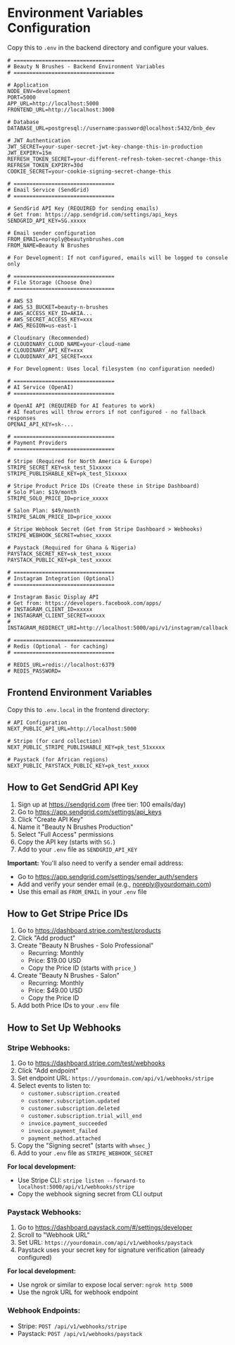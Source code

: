 # Environment Variables Configuration

Copy this to `.env` in the backend directory and configure your values.

```env
# ================================
# Beauty N Brushes - Backend Environment Variables
# ================================

# Application
NODE_ENV=development
PORT=5000
APP_URL=http://localhost:5000
FRONTEND_URL=http://localhost:3000

# Database
DATABASE_URL=postgresql://username:password@localhost:5432/bnb_dev

# JWT Authentication
JWT_SECRET=your-super-secret-jwt-key-change-this-in-production
JWT_EXPIRY=15m
REFRESH_TOKEN_SECRET=your-different-refresh-token-secret-change-this
REFRESH_TOKEN_EXPIRY=30d
COOKIE_SECRET=your-cookie-signing-secret-change-this

# ================================
# Email Service (SendGrid)
# ================================

# SendGrid API Key (REQUIRED for sending emails)
# Get from: https://app.sendgrid.com/settings/api_keys
SENDGRID_API_KEY=SG.xxxxx

# Email sender configuration
FROM_EMAIL=noreply@beautynbrushes.com
FROM_NAME=Beauty N Brushes

# For Development: If not configured, emails will be logged to console only

# ================================
# File Storage (Choose One)
# ================================

# AWS S3
# AWS_S3_BUCKET=beauty-n-brushes
# AWS_ACCESS_KEY_ID=AKIA...
# AWS_SECRET_ACCESS_KEY=xxx
# AWS_REGION=us-east-1

# Cloudinary (Recommended)
# CLOUDINARY_CLOUD_NAME=your-cloud-name
# CLOUDINARY_API_KEY=xxx
# CLOUDINARY_API_SECRET=xxx

# For Development: Uses local filesystem (no configuration needed)

# ================================
# AI Service (OpenAI)
# ================================

# OpenAI API (REQUIRED for AI features to work)
# AI features will throw errors if not configured - no fallback responses
OPENAI_API_KEY=sk-...

# ================================
# Payment Providers
# ================================

# Stripe (Required for North America & Europe)
STRIPE_SECRET_KEY=sk_test_51xxxxx
STRIPE_PUBLISHABLE_KEY=pk_test_51xxxxx

# Stripe Product Price IDs (Create these in Stripe Dashboard)
# Solo Plan: $19/month
STRIPE_SOLO_PRICE_ID=price_xxxxx

# Salon Plan: $49/month
STRIPE_SALON_PRICE_ID=price_xxxxx

# Stripe Webhook Secret (Get from Stripe Dashboard > Webhooks)
STRIPE_WEBHOOK_SECRET=whsec_xxxxx

# Paystack (Required for Ghana & Nigeria)
PAYSTACK_SECRET_KEY=sk_test_xxxxx
PAYSTACK_PUBLIC_KEY=pk_test_xxxxx

# ================================
# Instagram Integration (Optional)
# ================================

# Instagram Basic Display API
# Get from: https://developers.facebook.com/apps/
# INSTAGRAM_CLIENT_ID=xxxxx
# INSTAGRAM_CLIENT_SECRET=xxxxx
# INSTAGRAM_REDIRECT_URI=http://localhost:5000/api/v1/instagram/callback

# ================================
# Redis (Optional - for caching)
# ================================

# REDIS_URL=redis://localhost:6379
# REDIS_PASSWORD=
```

## Frontend Environment Variables

Copy this to `.env.local` in the frontend directory:

```env
# API Configuration
NEXT_PUBLIC_API_URL=http://localhost:5000

# Stripe (for card collection)
NEXT_PUBLIC_STRIPE_PUBLISHABLE_KEY=pk_test_51xxxxx

# Paystack (for African regions)
NEXT_PUBLIC_PAYSTACK_PUBLIC_KEY=pk_test_xxxxx
```

## How to Get SendGrid API Key

1. Sign up at https://sendgrid.com (free tier: 100 emails/day)
2. Go to https://app.sendgrid.com/settings/api_keys
3. Click "Create API Key"
4. Name it "Beauty N Brushes Production"
5. Select "Full Access" permissions
6. Copy the API key (starts with `SG.`)
7. Add to your `.env` file as `SENDGRID_API_KEY`

**Important:** You'll also need to verify a sender email address:

- Go to https://app.sendgrid.com/settings/sender_auth/senders
- Add and verify your sender email (e.g., noreply@yourdomain.com)
- Use this email as `FROM_EMAIL` in your `.env` file

## How to Get Stripe Price IDs

1. Go to https://dashboard.stripe.com/test/products
2. Click "Add product"
3. Create "Beauty N Brushes - Solo Professional"
   - Recurring: Monthly
   - Price: $19.00 USD
   - Copy the Price ID (starts with `price_`)
4. Create "Beauty N Brushes - Salon"
   - Recurring: Monthly
   - Price: $49.00 USD
   - Copy the Price ID
5. Add both Price IDs to your `.env` file

## How to Set Up Webhooks

### **Stripe Webhooks:**

1. Go to https://dashboard.stripe.com/test/webhooks
2. Click "Add endpoint"
3. Set endpoint URL: `https://yourdomain.com/api/v1/webhooks/stripe`
4. Select events to listen to:
   - `customer.subscription.created`
   - `customer.subscription.updated`
   - `customer.subscription.deleted`
   - `customer.subscription.trial_will_end`
   - `invoice.payment_succeeded`
   - `invoice.payment_failed`
   - `payment_method.attached`
5. Copy the "Signing secret" (starts with `whsec_`)
6. Add to your `.env` file as `STRIPE_WEBHOOK_SECRET`

**For local development:**

- Use Stripe CLI: `stripe listen --forward-to localhost:5000/api/v1/webhooks/stripe`
- Copy the webhook signing secret from CLI output

### **Paystack Webhooks:**

1. Go to https://dashboard.paystack.com/#/settings/developer
2. Scroll to "Webhook URL"
3. Set URL: `https://yourdomain.com/api/v1/webhooks/paystack`
4. Paystack uses your secret key for signature verification (already configured)

**For local development:**

- Use ngrok or similar to expose local server: `ngrok http 5000`
- Use the ngrok URL for webhook endpoint

### **Webhook Endpoints:**

- Stripe: `POST /api/v1/webhooks/stripe`
- Paystack: `POST /api/v1/webhooks/paystack`
